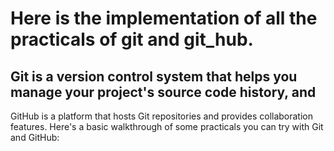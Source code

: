 # Here is the implementation of all the practicals of git and git_hub.
## Git is a version control system that helps you manage your project's source code history, and 
GitHub is a platform that hosts Git repositories and provides collaboration features. 
Here's a basic walkthrough of some practicals you can try with Git and GitHub:
